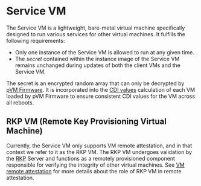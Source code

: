 # Service VM

The Service VM is a lightweight, bare-metal virtual machine specifically
designed to run various services for other virtual machines. It fulfills the
following requirements:

-   Only one instance of the Service VM is allowed to run at any given time.
-   The *secret* contained within the instance image of the Service VM remains
    unchanged during updates of both the client VMs and the Service VM.

The secret is an encrypted random array that can only be decrypted by
[pVM Firmware][pvmfw]. It is incorporated into the [CDI values][cdi] calculation
of each VM loaded by pVM Firmware to ensure consistent CDI values for the VM
across all reboots.

[cdi]: https://android.googlesource.com/platform/external/open-dice/+/main/docs/specification.md#CDI-Values
[pvmfw]: https://android.googlesource.com/platform/packages/modules/Virtualization/+/main/pvmfw/README.md

## RKP VM (Remote Key Provisioning Virtual Machine)

Currently, the Service VM only supports VM remote attestation, and in that
context we refer to it as the RKP VM. The RKP VM undergoes validation by the
[RKP][rkp] Server and functions as a remotely provisioned component responsible
for verifying the integrity of other virtual machines. See
[VM remote attestation][vm-attestation] for more details about the role of RKP
VM in remote attestation.

[rkp]: https://source.android.com/docs/core/ota/modular-system/remote-key-provisioning
[vm-attestation]: https://android.googlesource.com/platform/packages/modules/Virtualization/+/main/docs/vm_remote_attestation.md
